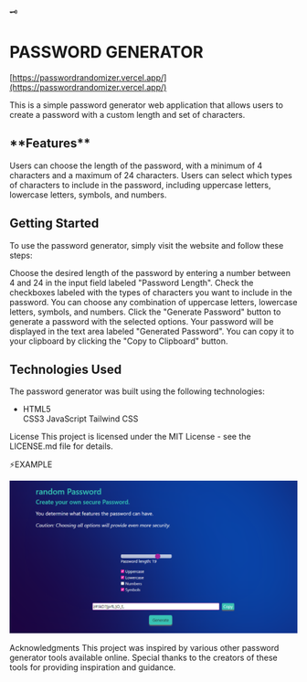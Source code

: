 
 🗝 <h1>PASSWORD GENERATOR</h1>

 [https://passwordrandomizer.vercel.app/](https://passwordrandomizer.vercel.app/)

 
This is a simple password generator web application that allows users to create a password with a custom length and set of characters.

<h2>**Features**</h2>
Users can choose the length of the password, with a minimum of 4 characters and a maximum of 24 characters.
Users can select which types of characters to include in the password, including uppercase letters, lowercase letters, symbols, and numbers.
<h2>Getting Started</h2>
To use the password generator, simply visit the website and follow these steps:

Choose the desired length of the password by entering a number between 4 and 24 in the input field labeled "Password Length".
Check the checkboxes labeled with the types of characters you want to include in the password. You can choose any combination of uppercase letters, lowercase letters, symbols, and numbers.
Click the "Generate Password" button to generate a password with the selected options.
Your password will be displayed in the text area labeled "Generated Password". You can copy it to your clipboard by clicking the "Copy to Clipboard" button.
<h2>Technologies Used</h2>
The password generator was built using the following technologies:
<ul>
 <li>HTML5</li>
CSS3
JavaScript
Tailwind CSS
</ul>
License
This project is licensed under the MIT License - see the LICENSE.md file for details.

⚡️EXAMPLE

![Alt text](assets/Sample-two.PNG)

Acknowledgments
This project was inspired by various other password generator tools available online. Special thanks to the creators of these tools for providing inspiration and guidance.



